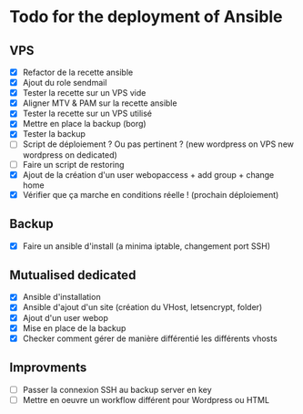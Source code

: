 # Todo for the deployment of Ansible

## VPS

- [x] Refactor de la recette ansible
- [x] Ajout du role sendmail
- [x] Tester la recette sur un VPS vide
- [x] Aligner MTV & PAM sur la recette ansible
- [x] Tester la recette sur un VPS utilisé 
- [x] Mettre en place la backup (borg)
- [x] Tester la backup
- [ ] Script de déploiement ? Ou pas pertinent ? (new wordpress on VPS new wordpress on dedicated)
- [ ] Faire un script de restoring
- [x] Ajout de la création d'un user webopaccess + add group + change home
- [x] Vérifier que ça marche en conditions réelle ! (prochain déploiement)

## Backup 

- [x] Faire un ansible d'install (a minima iptable, changement port SSH)

## Mutualised dedicated

- [x] Ansible d'installation 
- [x] Ansible d'ajout d'un site (création du VHost, letsencrypt, folder)
- [x] Ajout d'un user webop
- [x] Mise en place de la backup
- [x] Checker comment gérer de manière différentié les différents vhosts

## Improvments

- [ ] Passer la connexion SSH au backup server en key
- [ ] Mettre en oeuvre un workflow différent pour Wordpress ou HTML